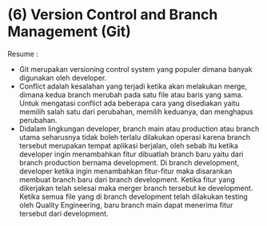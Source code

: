 (6) Version Control and Branch Management (Git) 
==
Resume :
- Git merupakan versioning control system yang populer dimana banyak digunakan oleh developer.
- Conflict adalah kesalahan yang terjadi ketika akan melakukan merge, dimana kedua branch merubah pada satu file atau baris yang sama. Untuk mengatasi conflict ada beberapa cara yang disediakan yaitu memilih salah satu dari perubahan, memilih keduanya, dan menghapus perubahan.
- Didalam lingkungan developer, branch main atau production atau branch utama seharusnya tidak boleh terlalu dilakukan operasi karena branch tersebut merupakan tempat aplikasi berjalan, oleh sebab itu ketika developer ingin menambahkan fitur dibuatlah branch baru yaitu dari branch production bernama development. Di branch development, developer ketika ingin menambahkan fitur-fitur maka disarankan membuat branch baru dari branch development. Ketika fitur yang dikerjakan telah selesai maka merger branch tersebut ke development. Ketika semua file yang di branch development telah dilakukan testing oleh Quality Engineering, baru branch main dapat menerima fitur tersebut dari development.
